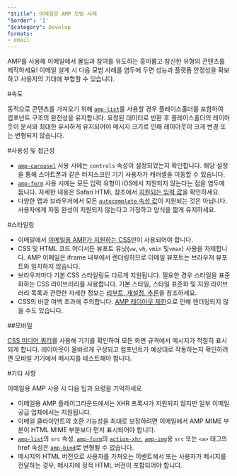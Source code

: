```yaml
---
"$title": 이메일용 AMP 모범 사례
"$order": '1'
"$category": Develop
formats:
- email
---
```


AMP를 사용해 이메일에서 몰입과 참여를 유도하는 흥미롭고 참신한 유형의 콘텐츠를 제작하세요! 이메일 설계 시 다음 모범 사례를 염두에 두면 성능과 플랫폼 안정성을 확보하고 사용자의 기대에 부합할 수 있습니다.

#속도

동적으로 콘텐츠를 가져오기 위해 [`amp-list`](../../../documentation/components/reference/amp-list.md?format=email)를 사용할 경우 플레이스홀더를 포함하여 컴포넌트 구조의 완전성을 유지합니다. 요청된 데이터로 반환 후 플레이스홀더의 레이아웃이 문서와 최대한 유사하게 유지되어야 메시지 크기로 인해 레이아웃이 크게 변경 또는 변형되지 않습니다.

#사용성 및 접근성

- [`amp-carousel`](../../components/reference/amp-carousel-v0.1.md?format=email) 사용 시에는 `controls` 속성이 설정되었는지 확인합니다. 해당 설정을 통해 스마트폰과 같은 터치스크린 기기 사용자가 캐러셀을 이동할 수 있습니다.
- [`amp-form`](../../../documentation/components/reference/amp-form.md?format=email) 사용 시에는 모든 입력 유형이 iOS에서 지원되지 않는다는 점을 염두에 둡니다. 자세한 내용은 Safari HTML 참조에서 [지원되는 입력 값](https://developer.apple.com/library/archive/documentation/AppleApplications/Reference/SafariHTMLRef/Articles/InputTypes.html)을 확인하세요.
- 다양한 앱과 브라우저에서 모든 [`autocomplete` 속성 값](https://developer.mozilla.org/en-US/docs/Web/HTML/Attributes/autocomplete)이 지원되는 것은 아닙니다. 사용자에게 자동 완성이 지원되지 않는다고 가정하고 양식을 짧게 유지하세요.

#스타일링

- 이메일에서 [이메일용 AMP가 지원하는 CSS](../learn/email-spec/amp-email-css.md?format=email)만이 사용되어야 합니다.
- CSS 및 HTML 코드 어디서든 뷰포트 유닛(`vw`, `vh`, `vmin` 및`vmax`) 사용을 자제합니다. AMP 이메일은 iframe 내부에서 렌더링하므로 이메일 뷰포트는 브라우저 뷰포트와 일치하지 않습니다.
- 브라우저마다 기본 CSS 스타일링도 다르게 지원됩니다. 필요한 경우 스타일을 표준화하는 CSS 라이브러리를 사용합니다. 기본 스타일, 스타일 표준화 및 지원 라이브러리 목록과 관련한 자세한 정보는 [리부트, 재설정, 추론](https://css-tricks.com/reboot-resets-reasoning/)을 참조하세요.
- CSS의 바깥 여백 초과에 주의합니다. [AMP 레이아웃 제한](https://github.com/ampproject/amphtml/issues/13343#issuecomment-447380241)으로 인해 렌더링되지 않을 수도 있습니다.

##모바일

[CSS 미디어 쿼리](style_and_layout/control_layout.md?format=email)를 사용해 기기를 확인하여 모든 화면 규격에서 메시지가 적절히 표시되게 합니다. 레이아웃이 올바르게 구성되고 컴포넌트가 예상대로 작동하는지 확인하려면 모바일 기기에서 메시지를 테스트해야 합니다.

#기타 사항

이메일용 AMP 사용 시 다음 팁과 요령을 기억하세요.

- 이메일용 AMP 플레이그라운드에서는 XHR 프록시가 지원되지 않지만 일부 이메일 공급 업체에서는 지원됩니다.
- 이메일 클라이언트의 호환 가능성을 최대로 보장하려면 이메일에서 AMP MIME 부분이 HTML MIME 부분보다 먼저 표시되어야 합니다.
- [`amp-list`](../../../documentation/components/reference/amp-list.md?format=email)의 `src` 속성, [`amp-form`](../../../documentation/components/reference/amp-form.md?format=email)의 [`action-xhr`](../../../documentation/components/reference/amp-form.md?format=email#action-xhr), [`amp-img`](../../../documentation/examples/documentation/amp-img.html?format=email)용 `src` 또는 `<a>` 태그의 href 속성은 [`amp-bind`](../../../documentation/examples/documentation/amp-bind.html?format=email)로 변형될 수 없습니다.
- 메시지의 HTML 버전으로 사용자를 가져오는 이벤트에서 또는 사용자가 메시지를 전달하는 경우, 메시지에 정적 HTML 버전이 포함되어야 합니다.
